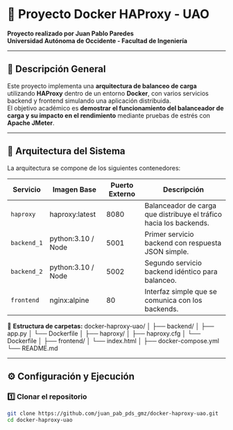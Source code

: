 
# 🐳 Proyecto Docker HAProxy - UAO

**Proyecto realizado por Juan Pablo Paredes**  
**Universidad Autónoma de Occidente - Facultad de Ingeniería**

---

## 📘 Descripción General

Este proyecto implementa una **arquitectura de balanceo de carga** utilizando **HAProxy** dentro de un entorno **Docker**, con varios servicios backend y frontend simulando una aplicación distribuida.  
El objetivo académico es **demostrar el funcionamiento del balanceador de carga y su impacto en el rendimiento** mediante pruebas de estrés con **Apache JMeter**.

---

## 🧩 Arquitectura del Sistema

La arquitectura se compone de los siguientes contenedores:

| Servicio     | Imagen Base      | Puerto Externo | Descripción |
|---------------|------------------|----------------|--------------|
| `haproxy`     | haproxy:latest   | 8080           | Balanceador de carga que distribuye el tráfico hacia los backends. |
| `backend_1`   | python:3.10 / Node | 5001          | Primer servicio backend con respuesta JSON simple. |
| `backend_2`   | python:3.10 / Node | 5002          | Segundo servicio backend idéntico para balanceo. |
| `frontend`    | nginx:alpine     | 80             | Interfaz simple que se comunica con los backends. |

📂 **Estructura de carpetas:**
docker-haproxy-uao/
│
├── backend/
│ ├── app.py
│ └── Dockerfile
│
├── haproxy/
│ ├── haproxy.cfg
│ └── Dockerfile
│
├── frontend/
│ └── index.html
│
├── docker-compose.yml
└── README.md

---

## ⚙️ Configuración y Ejecución

### 1️⃣ Clonar el repositorio
```bash
git clone https://github.com/juan_pab_pds_gmz/docker-haproxy-uao.git
cd docker-haproxy-uao
